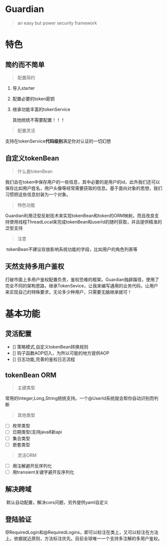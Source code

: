 # Guardian

> an easy but power security framework

# 特色

## 简约而不简单

> 配置简约

1. 导入starter

2. 配置必要的token密钥

3. 继承功能丰富的tokenService

   其他统统不需要配置！！！

> 配置灵活

​	支持在tokenService**代码级别**满足你对认证的一切幻想

## 自定义tokenBean

> 什么是tokenBean

​	我们会在token中保存用户的一些信息，其中必要的是用户的id，此外我们还可以保存比如用户姓名，用户头像等经常需要获取的信息。基于面向对象的思想，我们习惯把这些信息封装为一个对象。

> 特色功能

​	Guardian利用泛型反射技术来实现tokenBean和token的ORM映射。而且改良支持使用线程ThreadLocal来完成tokenBean和userId的随时获取，并且提供精准的泛型支持

> 注意

​	tokenBean不建议存放影响系统功能的字段，比如用户的角色列表等

## 天然支持多用户鉴权

​	打破市面上多用户鉴权配置负责，鉴权恐难的框架。Guardian独辟蹊径，使用了完全不同的架构思路，继承TokenSevice，让我来编写通用的业务代码，让用户来实现自己的特殊要求，无论多少种用户，只需要无脑继承就可！

# 基本功能

## 灵活配置

- [] 策略模式,自定义tokenBean转换规则
- [] 钩子函数AOP切入，为所以可能的地方提供AOP
- [] 日志功能,完善的鉴权日志流程

## tokenBean ORM

> 主键类型

​	常用的Integer,Long,String统统支持。一个@UserId系统就会帮你自动识别而判断

> 其他类型

- [ ] 枚举类型
- [ ] 日期类型(支持java8新api
- [ ] 集合类型
- [ ] 嵌套类型

> 灵活ORM

- [ ] 用注解避开反序列化
- [ ] 用transient关键字避开反序列化

## 解决跨域

​	默认自动配置，解决cors问题，另外提供yaml自定义

## 登陆验证

​	@RequiredLogin和@RequiredLogins，即可以标注在类上，又可以标注在方法上。依据就近原则，方法标注优先。目前全球唯一一个支持多注解的多用户鉴权。
